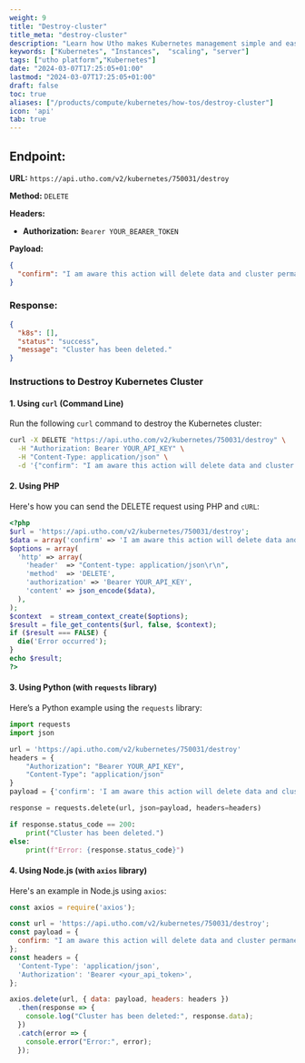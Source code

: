 ```yaml
---
weight: 9
title: "Destroy-cluster"
title_meta: "destroy-cluster"
description: "Learn how Utho makes Kubernetes management simple and easy so you easily anticipate your kubernetes infrastructure costs"
keywords: ["Kubernetes", "Instances",  "scaling", "server"]
tags: ["utho platform","Kubernetes"]
date: "2024-03-07T17:25:05+01:00"
lastmod: "2024-03-07T17:25:05+01:00"
draft: false
toc: true
aliases: ["/products/compute/kubernetes/how-tos/destroy-cluster"]
icon: 'api'
tab: true
---
```

## Endpoint:

**URL:** `https://api.utho.com/v2/kubernetes/750031/destroy`

**Method:** `DELETE`

**Headers:**

* **Authorization:** `Bearer YOUR_BEARER_TOKEN`

**Payload:**

```json
{
  "confirm": "I am aware this action will delete data and cluster permanently"
}
```

### Response:

```json
{
  "k8s": [],
  "status": "success",
  "message": "Cluster has been deleted."
}
```

### Instructions to Destroy Kubernetes Cluster

#### 1. **Using `curl` (Command Line)**

Run the following `curl` command to destroy the Kubernetes cluster:

```bash
curl -X DELETE "https://api.utho.com/v2/kubernetes/750031/destroy" \
  -H "Authorization: Bearer YOUR_API_KEY" \
  -H "Content-Type: application/json" \
  -d '{"confirm": "I am aware this action will delete data and cluster permanently"}'
```

#### 2. **Using PHP**

Here's how you can send the DELETE request using PHP and `cURL`:

```php
<?php
$url = 'https://api.utho.com/v2/kubernetes/750031/destroy';
$data = array('confirm' => 'I am aware this action will delete data and cluster permanently');
$options = array(
  'http' => array(
    'header'  => "Content-type: application/json\r\n",
    'method'  => 'DELETE',
    'authorization' => 'Bearer YOUR_API_KEY',
    'content' => json_encode($data),
  ),
);
$context  = stream_context_create($options);
$result = file_get_contents($url, false, $context);
if ($result === FALSE) {
  die('Error occurred');
}
echo $result;
?>
```

#### 3. **Using Python (with `requests` library)**

Here’s a Python example using the `requests` library:

```python
import requests
import json

url = 'https://api.utho.com/v2/kubernetes/750031/destroy'
headers = {
    "Authorization": "Bearer YOUR_API_KEY",
    "Content-Type": "application/json"
}
payload = {'confirm': 'I am aware this action will delete data and cluster permanently'}

response = requests.delete(url, json=payload, headers=headers)

if response.status_code == 200:
    print("Cluster has been deleted.")
else:
    print(f"Error: {response.status_code}")
```

#### 4. **Using Node.js (with `axios` library)**

Here's an example in Node.js using `axios`:

```javascript
const axios = require('axios');

const url = 'https://api.utho.com/v2/kubernetes/750031/destroy';
const payload = {
  confirm: "I am aware this action will delete data and cluster permanently"
};
const headers = {
  'Content-Type': 'application/json',
  'Authorization': 'Bearer <your_api_token>',
};

axios.delete(url, { data: payload, headers: headers })
  .then(response => {
    console.log("Cluster has been deleted:", response.data);
  })
  .catch(error => {
    console.error("Error:", error);
  });
```
